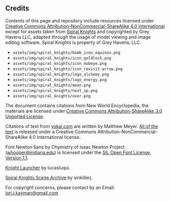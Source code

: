 
## Credits

Contents of this page and repository include resources licensed under [Creative Commons Attribution-NonCommercial-ShareAlike 4.0 International](https://creativecommons.org/licenses/by-nc-sa/4.0/) except for assets taken from [Spiral Knights](https://wiki.spiralknights.com/Spiral_Knights) and copyrighted by Grey Havens LLC, adapted through the usage of model viewing and image editing software. Spiral Knights is property of Grey Havens, LLC.

- `assets/img/spiral_knights/bomb_icon_equinox.png`
- `assets/img/spiral_knights/icon_goldlock.png`
- `assets/img/spiral_knights/icon_mobeye.png`
- `assets/img/spiral_knights/icon_revisit-arrow.png`
- `assets/img/spiral_knights/logo_alchemy.png`
- `assets/img/spiral_knights/logo_energy.png`
- `assets/img/spiral_knights/moon.png`
- `assets/img/spiral_knights/next_up.png`
- `assets/img/spiral_knights/over.png`


The document contains citations from New World Encyclopedia, the materials are licensed under [Creative Commons Attribution-ShareAlike 3.0 Unported License](https://www.newworldencyclopedia.org/entry/New%20World%20Encyclopedia:Creative_Commons_CC-by-sa_3.0).

Citations of text from [yokai.com](https://yokai.com) are written by Matthew Meyer. [All of the text](https://yokai.com/copyright/) is released under a Creative Commons Attribution-NonCommercial-ShareAlike 4.0 International license.

Font Newton Sans by Chymistry of Isaac Newton Project (whooper@indiana.edu) is licensed under the [SIL Open Font License, Version 1.1](http://scripts.sil.org/OFL).

[Knight Launcher](https://github.com/lucasluqui/KnightLauncher) by lucasluqui.

[Spiral Knights Scene Archive](https://github.com/sinkillerj/SpiralKnightsSceneArchive) by sinkillerj.

For copyright concerns, please contact by an Email: [lori.j.kayman@gmail.com](mailto:lori.j.kayman@gmail.com)
